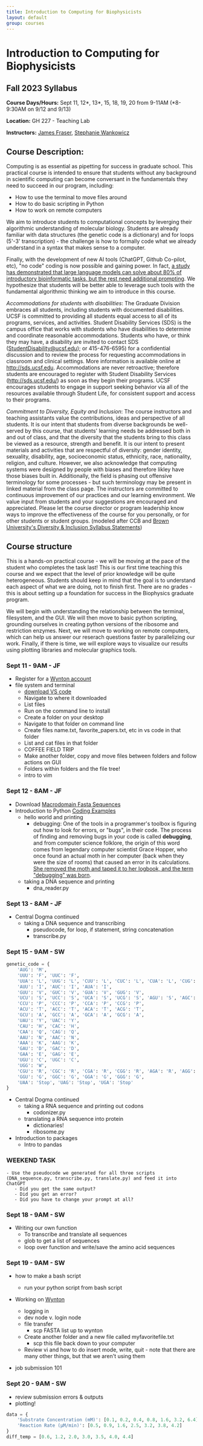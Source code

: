 ```yaml
---
title: Introduction to Computing for Biophysicists
layout: default
group: courses
---
```


# Introduction to Computing for Biophysicists

## Fall 2023 Syllabus

**Course Days/Hours:** Sept 11, 12*, 13*, 15, 18, 19, 20 from 9-11AM (*8-9:30AM on 9/12 and 9/13)

**Location:** GH 227 - Teaching Lab

**Instructors:** [James Fraser](mailto:jfraser@fraserlab.com), [Stephanie Wankowicz](mailto:mullane.stephanie@gmail.com)


## Course Description:
Computing is as essential as pipetting for success in graduate school. This practical course is intended to ensure that students without any background in scientific computing can become conversant in the fundamentals they need to succeed in our program, including:

- How to use the terminal to move files around
- How to do basic scripting in Python
- How to work on remote computers


We aim to introduce students to computational concepts by leverging their algorithmic understanding of molecular biology. Students are already familiar with data structures (the genetic code is a dictionary) and for loops (5'-3' transcription) - the challenge is how to formally code what we already understand in a syntax that makes sense to a computer. 


Finally, with the development of new AI tools (ChatGPT, Github Co-pilot, etc), "no code" coding is now possible and gaining power. In fact, [a study has demonstrated that large language models can solve about 80% of introductory bioinformatic tasks, but the rest need additional prompting](https://journals.plos.org/ploscompbiol/article?id=10.1371/journal.pcbi.1011511). We hypothesize that students will be better able to leverage such tools with the fundamental algorithmic thinking we aim to introduce in this course. 


*Accommodations for students with disabilities*: The Graduate Division embraces all students, including students with documented disabilities. UCSF is committed to providing all students equal access to all of its programs, services, and activities. Student Disability Services (SDS) is the campus office that works with students who have disabilities to determine and coordinate reasonable accommodations. Students who have, or think they may have, a disability are invited to contact SDS (StudentDisability@ucsf.edu); or 415-476-6595) for a confidential discussion and to review the process for requesting accommodations in classroom and clinical settings. More information is available online at http://sds.ucsf.edu. Accommodations are never retroactive; therefore students are encouraged to register with Student Disability Services (http://sds.ucsf.edu/) as soon as they begin their programs. UCSF encourages students to engage in support seeking behavior via all of the resources available through Student Life, for consistent support and access to their programs.

*Commitment to Diversity, Equity and Inclusion*: The course instructors and teaching assistants value the contributions, ideas and perspective of all students. It is our intent that students from diverse backgrounds be well-served by this course, that students' learning needs be addressed both in and out of class, and that the diversity that the students bring to this class be viewed as a resource, strength and benefit. It is our intent to present materials and activities that are respectful of diversity: gender identity, sexuality, disability, age, socioeconomic status, ethnicity, race, nationality, religion, and culture. However, we also acknowledge that computing systems were designed by people with biases and therefore likley have those biases built in. Additionally, the field is phasing out offensive terminology for some processes - but such terminology may be present in linked material from the class page. The instructors are committed to continuous improvement of our practices and our learning environment. We value input from students and your suggestions are encouraged and appreciated. Please let the course director or program leadership know ways to improve the effectiveness of the course for you personally, or for other students or student groups. (modeled after CCB and [Brown University's Diversity & Inclusion Syllabus Statements](https://www.brown.edu/sheridan/teaching-learning-resources/inclusive-teaching/statements))

## Course structure
This is a hands-on practical course - we will be moving at the pace of the student who completes the task last! This is our first time teaching this course and we expect that the level of prior knowledge will be quite heterogeneous. Students should keep in mind that the goal is to understand each aspect of what we are doing, not to finish first. There are no grades - this is about setting up a foundation for success in the Biophysics graduate program. 


We will begin with understanding the relationship between the terminal, filesystem, and the GUI. We will then move to basic python scripting, grounding ourselves in creating python versions of the ribosome and restriction enzymes. Next, we will move to working on remote computers, which can help us answer our reserach questions faster by parallelizing our work. Finally, if there is time, we will explore ways to visualize our results using plotting libraries and molecular graphics tools. 


### Sept 11 - 9AM - JF
- Register for a [Wynton account](https://wynton.ucsf.edu/hpc/about/join.html)
- file system and terminal
    - [download VS code](https://code.visualstudio.com/download)
    - Navigate to where it downloaded
    - List files
    - Run on the command line to install
    - Create a folder on your desktop
    - Navigate to that folder on command line
    - Create files name.txt, favorite_papers.txt, etc in vs code in that folder
    - List and cat files in that folder
    - COFFEE FIELD TRIP
    - Make another folder, copy and move files between folders and follow actions on GUI
    - Folders within folders and the file tree!
    - intro to vim

### Sept 12 - 8AM - JF
- Download [Macrodomain Fasta Sequences](https://ucsf.box.com/s/6p6mtsnawsxusy9z5jyg5idwov78fc1r)
- Introduction to Python [Coding Examples](https://ucsf.app.box.com/folder/225609337521)
    - hello world and printing
        - debugging: One of the tools in a programmer's toolbox is figuring out how to look for errors, or "bugs", in their code. The process of finding and removing bugs in your code is called **debugging**, and from computer science folklore, the origin of this word comes from legendary computer scientist Grace Hopper, who once found an actual moth in her computer (back when they were the size of rooms) that caused an error in its calculations. [She removed the moth and taped it to her logbook, and the term "debugging" was born](https://sites.pitt.edu/~super1/lecture/lec44911/img019.JPG).
    - taking a DNA sequence and printing
        - dna_reader.py

        
### Sept 13 - 8AM - JF
- Central Dogma continued
    - taking a DNA sequence and transcribing
        - pseudocode, for loop, if statement, string concatenation
        - transcribe.py


### Sept 15 - 9AM - SW

```python
genetic_code = {
    'AUG': 'M', 
    'UUU': 'F', 'UUC': 'F',
    'UUA': 'L', 'UUG': 'L', 'CUU': 'L', 'CUC': 'L', 'CUA': 'L', 'CUG': 'L',
    'AUU': 'I', 'AUC': 'I', 'AUA': 'I',
    'GUU': 'V', 'GUC': 'V', 'GUA': 'V', 'GUG': 'V',
    'UCU': 'S', 'UCC': 'S', 'UCA': 'S', 'UCG': 'S', 'AGU': 'S', 'AGC': 'S',
    'CCU': 'P', 'CCC': 'P', 'CCA': 'P', 'CCG': 'P',
    'ACU': 'T', 'ACC': 'T', 'ACA': 'T', 'ACG': 'T',
    'GCU': 'A', 'GCC': 'A', 'GCA': 'A', 'GCG': 'A',
    'UAU': 'Y', 'UAC': 'Y',
    'CAU': 'H', 'CAC': 'H',
    'CAA': 'Q', 'CAG': 'Q',
    'AAU': 'N', 'AAC': 'N',
    'AAA': 'K', 'AAG': 'K',
    'GAU': 'D', 'GAC': 'D',
    'GAA': 'E', 'GAG': 'E',
    'UGU': 'C', 'UGC': 'C',
    'UGG': 'W',
    'CGU': 'R', 'CGC': 'R', 'CGA': 'R', 'CGG': 'R', 'AGA': 'R', 'AGG': 'R',
    'GGU': 'G', 'GGC': 'G', 'GGA': 'G', 'GGG': 'G',
    'UAA': 'Stop', 'UAG': 'Stop', 'UGA': 'Stop'
}
```

- Central Dogma continued
    - taking a RNA sequence and printing out codons
        - codonizer.py
    - translating a RNA sequence into protein
        - dictionaries!
        - ribosome.py
- Introduction to packages
    - Intro to pandas

### WEEKEND TASK
    - Use the pseudocode we generated for all three scripts (DNA_sequence.py, transcribe.py, translate.py) and feed it into ChatGPT
       - Did you get the same output?
       - Did you get an error? 
       - Did you have to change your prompt at all?

### Sept 18 - 9AM - SW 

- Writing our own function 
    - To transcribe and translate all sequences
    - glob to get a list of sequences
    - loop over function and write/save the amino acid sequences 

    
### Sept 19 - 9AM - SW
- how to make a bash script
    - run your python script from bash script 

- Working on [Wynton](https://wynton.ucsf.edu/hpc/index.html) 
    - logging in
    - dev node v. login node
    - file transfer
         - scp FASTA list up to wynton    
    - Create another folder and a new file called myfavoritefile.txt
        - scp this file back down to your computer
    - Review vi and how to do insert mode, write, quit - note that there are many other things, but that we aren't using them
    
- job submission 101
    
     
### Sept 20 - 9AM - SW
- review submission errors & outputs
- plotting!
```python
data = {
    'Substrate Concentration (mM)': [0.1, 0.2, 0.4, 0.8, 1.6, 3.2, 6.4],
    'Reaction Rate (µM/min)': [0.5, 0.9, 1.6, 2.5, 3.2, 3.8, 4.2]
}
diff_temp = [0.6, 1.2, 2.0, 3.0, 3.5, 4.0, 4.4]
```